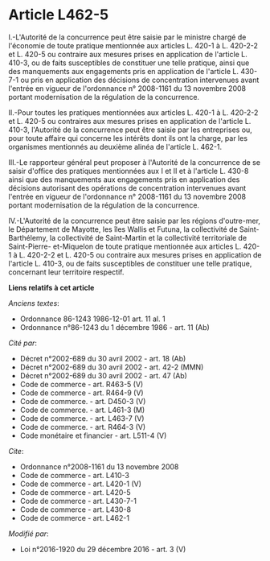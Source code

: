 # Article L462-5

I.-L'Autorité de la concurrence peut être saisie par le ministre chargé de l'économie de toute pratique mentionnée aux
articles L. 420-1 à L. 420-2-2 et L. 420-5 ou contraire aux mesures prises en application de l'article L. 410-3, ou de faits
susceptibles de constituer une telle pratique, ainsi que des manquements aux engagements pris en application de l'article L.
430-7-1 ou pris en application des décisions de concentration intervenues avant l'entrée en vigueur de l'ordonnance n°
2008-1161 du 13 novembre 2008 portant modernisation de la régulation de la concurrence. 

II.-Pour toutes les pratiques mentionnées aux articles L. 420-1 à L. 420-2-2 et L. 420-5 ou contraires aux mesures prises en
application de l'article L. 410-3, l'Autorité de la concurrence peut être saisie par les entreprises ou, pour toute affaire
qui concerne les intérêts dont ils ont la charge, par les organismes mentionnés au deuxième alinéa de l'article L. 462-1. 

III.-Le rapporteur général peut proposer à l'Autorité de la concurrence de se saisir d'office des pratiques mentionnées aux I
et II et à l'article L. 430-8 ainsi que des manquements aux engagements pris en application des décisions autorisant des
opérations de concentration intervenues avant l'entrée en vigueur de l'ordonnance n° 2008-1161 du 13 novembre 2008 portant
modernisation de la régulation de la concurrence. 

IV.-L'Autorité de la concurrence peut être saisie par les régions d'outre-mer, le Département de Mayotte, les îles Wallis et
Futuna, la collectivité de Saint-Barthélemy, la collectivité de Saint-Martin et la collectivité territoriale de Saint-Pierre-
et-Miquelon de toute pratique mentionnée aux articles L. 420-1 à L. 420-2-2 et L. 420-5 ou contraire aux mesures prises en
application de l'article L. 410-3, ou de faits susceptibles de constituer une telle pratique, concernant leur territoire
respectif.

**Liens relatifs à cet article**

_Anciens textes_:

  - Ordonnance 86-1243 1986-12-01 art. 11 al. 1
  - Ordonnance n°86-1243 du 1 décembre 1986 - art. 11 (Ab)

_Cité par_:

  - Décret n°2002-689 du 30 avril 2002 - art. 18 (Ab)
  - Décret n°2002-689 du 30 avril 2002 - art. 42-2 (MMN)
  - Décret n°2002-689 du 30 avril 2002 - art. 47 (Ab)
  - Code de commerce - art. R463-5 (V)
  - Code de commerce - art. R464-9 (V)
  - Code de commerce. - art. D450-3 (V)
  - Code de commerce. - art. L461-3 (M)
  - Code de commerce. - art. L463-7 (V)
  - Code de commerce. - art. R464-3 (V)
  - Code monétaire et financier - art. L511-4 (V)

_Cite_:

  - Ordonnance n°2008-1161 du 13 novembre 2008
  - Code de commerce - art. L410-3
  - Code de commerce - art. L420-1 (V)
  - Code de commerce - art. L420-5
  - Code de commerce - art. L430-7-1
  - Code de commerce - art. L430-8
  - Code de commerce - art. L462-1

_Modifié par_:

  - Loi n°2016-1920 du 29 décembre 2016 - art. 3 (V)
